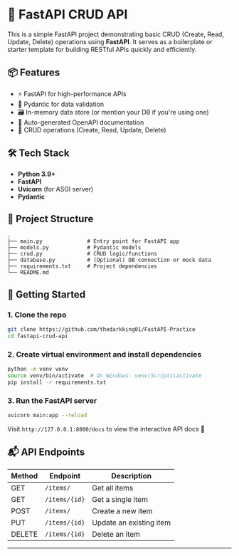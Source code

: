 

# 🚀 FastAPI CRUD API

This is a simple FastAPI project demonstrating basic CRUD (Create, Read, Update, Delete) operations using **FastAPI**. It serves as a boilerplate or starter template for building RESTful APIs quickly and efficiently.

## 📦 Features

- ⚡ FastAPI for high-performance APIs
- 🧠 Pydantic for data validation
- 🗃️ In-memory data store (or mention your DB if you're using one)
- 📘 Auto-generated OpenAPI documentation
- 🔁 CRUD operations (Create, Read, Update, Delete)

## 🛠️ Tech Stack

- **Python 3.9+**
- **FastAPI**
- **Uvicorn** (for ASGI server)
- **Pydantic**

## 📂 Project Structure

```
.
├── main.py              # Entry point for FastAPI app
├── models.py            # Pydantic models
├── crud.py              # CRUD logic/functions
├── database.py          # (Optional) DB connection or mock data
├── requirements.txt     # Project dependencies
└── README.md
```

## 🚀 Getting Started

### 1. Clone the repo

```bash
git clone https://github.com/thedarkking01/FastAPI-Practice
cd fastapi-crud-api
```

### 2. Create virtual environment and install dependencies

```bash
python -m venv venv
source venv/bin/activate  # On Windows: venv\Scripts\activate
pip install -r requirements.txt
```

### 3. Run the FastAPI server

```bash
uvicorn main:app --reload
```

Visit `http://127.0.0.1:8000/docs` to view the interactive API docs 🚀

## 📬 API Endpoints

| Method | Endpoint       | Description           |
|--------|----------------|-----------------------|
| GET    | `/items/`      | Get all items         |
| GET    | `/items/{id}`  | Get a single item     |
| POST   | `/items/`      | Create a new item     |
| PUT    | `/items/{id}`  | Update an existing item |
| DELETE | `/items/{id}`  | Delete an item        |



---
